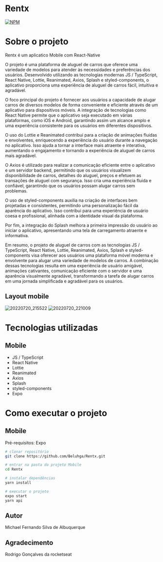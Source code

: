 # Rentx

[![NPM](https://img.shields.io/npm/l/react)](hhttps://github.com/Beluhga/AppTest-paraEstudo/blob/main/LICENSE) 

# Sobre o projeto

Rentx é um aplicatico Mobile com React-Native

O projeto é uma plataforma de aluguel de carros que oferece uma variedade de modelos para atender às necessidades e preferências dos usuários. Desenvolvido utilizando as tecnologias modernas JS / TypeScript, React Native, Lottie, Reanimated, Axios, Splash e styled-components, o aplicativo proporciona uma experiência de aluguel de carros fácil, intuitiva e agradável.

O foco principal do projeto é fornecer aos usuários a capacidade de alugar carros de diversos modelos de forma conveniente e eficiente através de um aplicativo para dispositivos móveis. A integração de tecnologias como React Native permite que o aplicativo seja executado em várias plataformas, como iOS e Android, garantindo assim um alcance amplo e uma experiência consistente para os usuários em diferentes dispositivos.

O uso do Lottie e Reanimated contribui para a criação de animações fluidas e envolventes, enriquecendo a experiência do usuário durante a navegação no aplicativo. Isso ajuda a tornar a interface mais atraente e interativa, aumentando o engajamento e tornando a experiência de aluguel de carros mais agradável.

O Axios é utilizado para realizar a comunicação eficiente entre o aplicativo e um servidor backend, permitindo que os usuários visualizem disponibilidade de carros, detalhes do aluguel, preços e efetuem as transações de aluguel com segurança. Isso cria uma experiência fluida e confiável, garantindo que os usuários possam alugar carros sem problemas.

O uso de styled-components auxilia na criação de interfaces bem projetadas e consistentes, permitindo uma personalização fácil da aparência do aplicativo. Isso contribui para uma experiência de usuário coesa e profissional, alinhada com a identidade visual da plataforma.

Por fim, a integração do Splash melhora a primeira impressão do usuário ao iniciar o aplicativo, apresentando uma tela de carregamento atraente e informativa.

Em resumo, o projeto de aluguel de carros com as tecnologias JS / TypeScript, React Native, Lottie, Reanimated, Axios, Splash e styled-components visa oferecer aos usuários uma plataforma móvel moderna e envolvente para alugar uma variedade de modelos de carros. A combinação dessas tecnologias resulta em uma experiência de usuário amigável, animações cativantes, comunicação eficiente com o servidor e uma aparência visualmente agradável, transformando a tarefa de alugar carros em uma jornada simplificada e agradável para os usuários.

## Layout mobile
![20220720_215522](https://user-images.githubusercontent.com/82901722/180110825-17980de5-8a70-4a6a-b4cd-8dccac629edd.gif)
![20220720_221009](https://user-images.githubusercontent.com/82901722/180110813-f7b50bd1-f22d-41ab-9e8e-a3637fb9434c.gif)


# Tecnologias utilizadas
## Mobile
- JS / TypeScript
- React Native
- Lottie
- Reanimated
- Axios
- Splash
- styled-components
- Expo


# Como executar o projeto

## Mobile
Pré-requisitos: Expo

```bash
# clonar repositório
git clone https://github.com/Beluhga/Rentx.git

# entrar na pasta do projeto Mobile
cd Rentx

# instalar dependências
yarn install

# executar o projeto
expo start
yarn api
```


## Autor

Michael Fernando Silva de Albuquerque

## Agradecimento

Rodrigo Gonçalves da rocketseat
